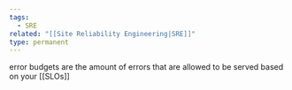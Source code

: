 ```yaml
---
tags:
  - SRE
related: "[[Site Reliability Engineering|SRE]]"
type: permanent
---
```

error budgets are the amount of errors that are allowed to be served based on your [[SLOs]]